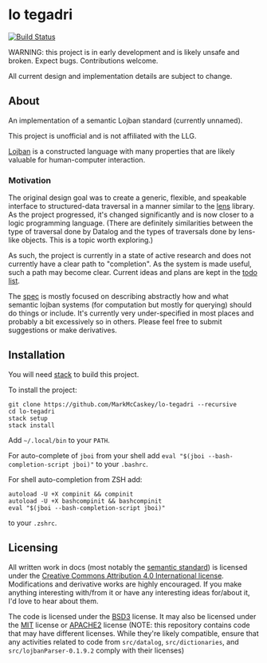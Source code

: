 # lo tegadri

[![Build Status](https://travis-ci.com/MarkMcCaskey/lo-tegadri.svg?token=JRN5sRswefsvVxT2unVR&branch=master)](https://travis-ci.com/MarkMcCaskey/lo-tegadri)

WARNING: this project is in early development and is likely unsafe and broken.  Expect bugs.  Contributions welcome.

All current design and implementation details are subject to change.

## About

An implementation of a semantic Lojban standard (currently unnamed).

This project is unofficial and is not affiliated with the LLG.

[Lojban](https://mw.lojban.org/papri/Lojban) is a constructed language with many properties that are likely valuable for human-computer interaction.

### Motivation

The original design goal was to create a generic, flexible, and speakable interface to structured-data traversal in a manner similar to the [lens](https://hackage.haskell.org/package/lens) library.  As the project progressed, it's changed significantly and is now closer to a logic programming language.  (There are definitely similarities between the type of traversal done by Datalog and the types of traversals done by lens-like objects.  This is a topic worth exploring.)

As such, the project is currently in a state of active research and does not currently have a clear path to "completion".  As the system is made useful, such a path may become clear.  Current ideas and plans are kept in the [todo list](docs/TODO.org).

The [spec](docs/lojban-spec.org) is mostly focused on describing abstractly how and what semantic lojban systems (for computation but mostly for querying) should do things or include.  It's currently very under-specified in most places and probably a bit excessively so in others.  Please feel free to submit suggestions or make derivatives.

## Installation

You will need [stack](https://docs.haskellstack.org/en/stable/README/) to build this project.


To install the project:
```
git clone https://github.com/MarkMcCaskey/lo-tegadri --recursive
cd lo-tegadri
stack setup
stack install
```

Add `~/.local/bin` to your `PATH`.

For auto-complete of `jboi` from your shell add `eval "$(jboi --bash-completion-script jboi)"` to your `.bashrc`.

For shell auto-completion from ZSH add:
```
autoload -U +X compinit && compinit
autoload -U +X bashcompinit && bashcompinit
eval "$(jboi --bash-completion-script jboi)"
```
to your `.zshrc`.


## Licensing

All written work in docs (most notably
the [semantic standard](docs/lojban-spec.org)) is licensed under
the
[Creative Commons Attribution 4.0 International license](https://creativecommons.org/licenses/by/4.0/).
Modifications and derivative works are highly encouraged.  If you make
anything interesting with/from it or have any interesting ideas
for/about it, I'd love to hear about them.

The code is licensed under the [BSD3](LICENSE/BSD3) license.  It may also be licensed under the [MIT](LICENSE/MIT) license or [APACHE2](LICENSE/APACHE) license (NOTE: this repository contains code that may have different licenses. While they're likely compatible, ensure that any activities related to code from `src/datalog`, `src/dictionaries`, and `src/lojbanParser-0.1.9.2` comply with their licenses)
